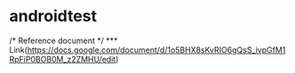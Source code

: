 # androidtest

/* Reference document */
*** Link(https://docs.google.com/document/d/1o5BHX8sKvRIO6gQsS_ivpGfM1RpFiP0BOB0M_z2ZMHU/edit)
